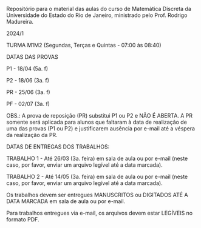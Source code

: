 Repositório para o material das aulas do curso de Matemática Discreta da Universidade do Estado do Rio de Janeiro, ministrado pelo Prof. Rodrigo Madureira.

2024/1

TURMA M1M2 (Segundas, Terças e Quintas - 07:00 às 08:40)

DATAS DAS PROVAS

P1 - 18/04 (5a. f)

P2 - 18/06 (3a. f)

PR - 25/06 (3a. f)

PF - 02/07 (3a. f)

OBS.: A prova de reposição (PR) substitui P1 ou P2 e NÃO É ABERTA. A PR somente será aplicada para alunos que faltaram à data de realização de uma das provas (P1 ou P2) e justificarem ausência por e-mail até a véspera da realização da PR.

DATAS DE ENTREGAS DOS TRABALHOS:

TRABALHO 1 - Até 26/03 (3a. feira) em sala de aula ou por e-mail (neste caso, por favor, enviar um arquivo legível até a data marcada).

TRABALHO 2 - Até 14/05 (3a. feira) em sala de aula ou por e-mail (neste caso, por favor, enviar um arquivo legível até a data marcada).

Os trabalhos devem ser entregues MANUSCRITOS ou DIGITADOS ATÉ A DATA MARCADA em sala de aula ou por e-mail. 

Para trabalhos entregues via e-mail, os arquivos devem estar LEGÍVEIS no formato PDF.
